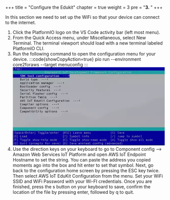 +++
title = "Configure the Edukit"
chapter = true
weight = 3
pre = "<b>3. </b>"
+++

In this section we need to set up the WiFi so that your device can connect to the internet.  

1. Click the PlatformIO logo on the VS Code activity bar (left most menu).
2. From the Quick Access menu, under Miscellaneous, select New Terminal. The terminal viewport should load with a new terminal labeled PlatformIO CLI.
3. Run the following command to open the configuration menu for your device.
:::code{showCopyAction=true}
pio run --environment core2foraws --target menuconfig
:::
![AWS logo](/static/idf_menuconfig-aws_endpoint.en.webp)
4. Use the direction keys on your keyboard to go to Component config –> Amazon Web Services IoT Platform and open AWS IoT Endpoint Hostname to set the string. You can paste the address you copied moments ago into the box and hit enter to set that symbol. Next, go back to the configuration home screen by pressing the ESC key twice. Then select AWS IoT EduKit Configuration from the menu. Set your WiFi SSID and WiFi Password with your Wi-FI credentials. Once you are finished, press the s button on your keyboard to save, confirm the location of the file by pressing enter, followed by q to quit.
